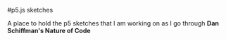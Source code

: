 #p5.js sketches

A place to hold the p5 sketches that I am working on as I go through **Dan Schiffman's Nature of Code**
